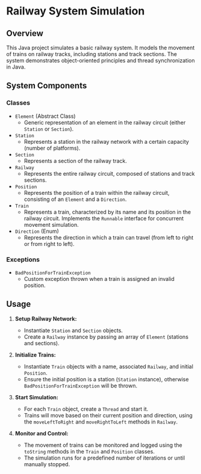 # Railway System Simulation

## Overview
This Java project simulates a basic railway system. It models the movement of trains on railway tracks, including stations and track sections. The system demonstrates object-oriented principles and thread synchronization in Java.

## System Components

### Classes

- `Element` (Abstract Class)
  - Generic representation of an element in the railway circuit (either `Station` or `Section`).
- `Station`
  - Represents a station in the railway network with a certain capacity (number of platforms).
- `Section`
  - Represents a section of the railway track.
- `Railway`
  - Represents the entire railway circuit, composed of stations and track sections.
- `Position`
  - Represents the position of a train within the railway circuit, consisting of an `Element` and a `Direction`.
- `Train`
  - Represents a train, characterized by its name and its position in the railway circuit. Implements the `Runnable` interface for concurrent movement simulation.
- `Direction` (Enum)
  - Represents the direction in which a train can travel (from left to right or from right to left).

### Exceptions

- `BadPositionForTrainException`
  - Custom exception thrown when a train is assigned an invalid position.

## Usage

1. **Setup Railway Network:**
   - Instantiate `Station` and `Section` objects.
   - Create a `Railway` instance by passing an array of `Element` (stations and sections).
  
2. **Initialize Trains:**
   - Instantiate `Train` objects with a name, associated `Railway`, and initial `Position`.
   - Ensure the initial position is a station (`Station` instance), otherwise `BadPositionForTrainException` will be thrown.

3. **Start Simulation:**
   - For each `Train` object, create a `Thread` and start it.
   - Trains will move based on their current position and direction, using the `moveLeftToRight` and `moveRightToLeft` methods in `Railway`.

4. **Monitor and Control:**
   - The movement of trains can be monitored and logged using the `toString` methods in the `Train` and `Position` classes.
   - The simulation runs for a predefined number of iterations or until manually stopped.



